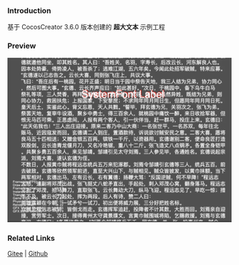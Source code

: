 ### Introduction

基于 CocosCreator 3.6.0 版本创建的 **超大文本** 示例工程

### Preview
![image](../../../image/202203/2022030201.jpg)

### Related Links
[Gitee](https://gitee.com/mirrors_cocos-creator/example-cases/tree/v2.4.3/assets/cases/02_ui/02_label) | [Github](https://github.com/cocos-creator/example-cases/tree/v2.4.3/assets/cases/02_ui/02_label)